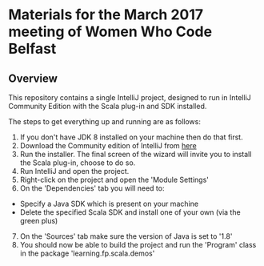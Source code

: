 # Materials for the March 2017 meeting of Women Who Code Belfast

## Overview

This repository contains a single IntelliJ project, designed to run in IntelliJ Community Edition with the 
Scala plug-in and SDK installed.

The steps to get everything up and running are as follows:
1. If you don't have JDK 8 installed on your machine then do that first.
2. Download the Community edition of IntelliJ from [here](https://www.jetbrains.com/idea/#chooseYourEdition)
3. Run the installer. The final screen of the wizard will invite you to install the Scala plug-in, choose to do so.
4. Run IntelliJ and open the project.
5. Right-click on the project and open the 'Module Settings' 
6. On the 'Dependencies' tab you will need to:
  * Specify a Java SDK which is present on your machine
  * Delete the specified Scala SDK and install one of your own (via the green plus)
7. On the 'Sources' tab make sure the version of Java is set to '1.8'
8. You should now be able to build the project and run the 'Program' class in the package 'learning.fp.scala.demos'

    
